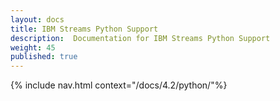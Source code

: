 ```yaml
---
layout: docs
title: IBM Streams Python Support
description:  Documentation for IBM Streams Python Support
weight: 45
published: true
---
```


{% include nav.html context="/docs/4.2/python/"%}
